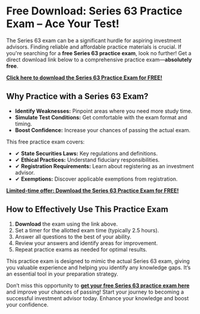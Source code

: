# Free Download: Series 63 Practice Exam – Ace Your Test!

The Series 63 exam can be a significant hurdle for aspiring investment advisors. Finding reliable and affordable practice materials is crucial. If you're searching for a **free Series 63 practice exam**, look no further! Get a direct download link below to a comprehensive practice exam—**absolutely free**.

[**Click here to download the Series 63 Practice Exam for FREE!**](https://udemywork.com/series-63-practice-exam-free)

## Why Practice with a Series 63 Exam?

*   **Identify Weaknesses:** Pinpoint areas where you need more study time.
*   **Simulate Test Conditions:** Get comfortable with the exam format and timing.
*   **Boost Confidence:** Increase your chances of passing the actual exam.

This free practice exam covers:

*   ✔ **State Securities Laws:** Key regulations and definitions.
*   ✔ **Ethical Practices:** Understand fiduciary responsibilities.
*   ✔ **Registration Requirements:** Learn about registering as an investment advisor.
*   ✔ **Exemptions:** Discover applicable exemptions from registration.

[**Limited-time offer: Download the Series 63 Practice Exam for FREE!**](https://udemywork.com/series-63-practice-exam-free)

## How to Effectively Use This Practice Exam

1.  **Download** the exam using the link above.
2.  Set a timer for the allotted exam time (typically 2.5 hours).
3.  Answer all questions to the best of your ability.
4.  Review your answers and identify areas for improvement.
5.  Repeat practice exams as needed for optimal results.

This practice exam is designed to mimic the actual Series 63 exam, giving you valuable experience and helping you identify any knowledge gaps. It’s an essential tool in your preparation strategy.

Don’t miss this opportunity to **[get your free Series 63 practice exam here](https://udemywork.com/series-63-practice-exam-free)** and improve your chances of passing! Start your journey to becoming a successful investment advisor today. Enhance your knowledge and boost your confidence.
